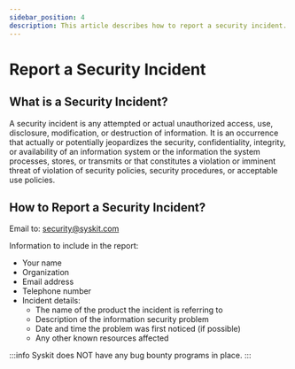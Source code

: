 ```yaml
---
sidebar_position: 4
description: This article describes how to report a security incident.
---
```


# Report a Security Incident

## What is a Security Incident?
A security incident is any attempted or actual unauthorized access, use, disclosure, modification, or destruction of information. It is an occurrence that actually or potentially jeopardizes the security, confidentiality, integrity, or availability of an information system or the information the system processes, stores, or transmits or that constitutes a violation or imminent threat of violation of security policies, security procedures, or acceptable use policies.

## How to Report a Security Incident?

Email to: [security@syskit.com](mailto:security@syskit.com)

Information to include in the report:
* Your name
* Organization
* Email address
* Telephone number
* Incident details:
    * The name of the product the incident is referring to
    * Description of the information security problem
    * Date and time the problem was first noticed (if possible)
    * Any other known resources affected

:::info
Syskit does NOT have any bug bounty programs in place.
:::